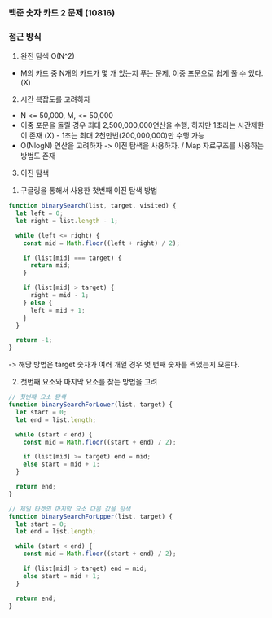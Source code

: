 ### 백준 숫자 카드 2 문제 (10816)

### 접근 방식

1. 완전 탐색 O(N^2)

- M의 카드 중 N개의 카드가 몇 개 있는지 푸는 문제, 이중 포문으로 쉽게 풀 수 있다. (X)

2. 시간 복잡도를 고려하자

- N <= 50,000, M, <= 50,000
- 이중 포문을 돌릴 경우 최대 2,500,000,000연산을 수행, 하지만 1초라는 시간제한이 존재 (X) - 1초는 최대 2천만번(200,000,000)만 수행 가능
- O(NlogN) 연산을 고려하자 -> 이진 탐색을 사용하자. / Map 자료구조를 사용하는 방법도 존재

3. 이진 탐색

1) 구글링을 통해서 사용한 첫번째 이진 탐색 방법

```javascript
function binarySearch(list, target, visited) {
  let left = 0;
  let right = list.length - 1;

  while (left <= right) {
    const mid = Math.floor((left + right) / 2);

    if (list[mid] === target) {
      return mid;
    }

    if (list[mid] > target) {
      right = mid - 1;
    } else {
      left = mid + 1;
    }
  }

  return -1;
}
```

-> 해당 방법은 target 숫자가 여러 개일 경우 몇 번째 숫자를 찍었는지 모른다.

2. 첫번째 요소와 마지막 요소를 찾는 방법을 고려

```javascript
// 첫번째 요소 탐색
function binarySearchForLower(list, target) {
  let start = 0;
  let end = list.length;

  while (start < end) {
    const mid = Math.floor((start + end) / 2);

    if (list[mid] >= target) end = mid;
    else start = mid + 1;
  }

  return end;
}

// 제일 타겟의 마지막 요소 다음 값을 탐색
function binarySearchForUpper(list, target) {
  let start = 0;
  let end = list.length;

  while (start < end) {
    const mid = Math.floor((start + end) / 2);

    if (list[mid] > target) end = mid;
    else start = mid + 1;
  }

  return end;
}
```
